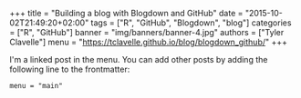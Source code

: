 +++
title = "Building a blog with Blogdown and GitHub"
date = "2015-10-02T21:49:20+02:00"
tags = ["R", "GitHub", "Blogdown", "blog"]
categories = ["R", "GitHub"]
banner = "img/banners/banner-4.jpg"
authors = ["Tyler Clavelle"]
menu = "https://tclavelle.github.io/blog/blogdown_github/"
+++

I'm a linked post in the menu. You can add other posts by adding the following line to the frontmatter:

    menu = "main"
